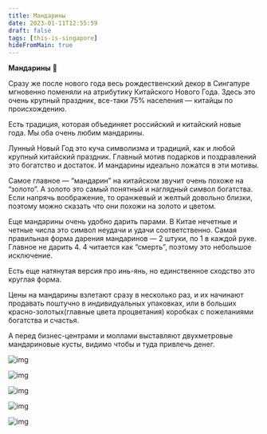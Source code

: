 ```yaml
---
title: Мандарины  
date: 2023-01-11T12:55:59
draft: false
tags: [this-is-singapore]
hideFromMain: true
---
```

**Мандарины** 🍊 

Сразу же после нового года весь рождественский декор в Сингапуре мгновенно поменяли на атрибутику Китайского Нового Года. Здесь это очень крупный праздник, все-таки 75% населения — китайцы по происхождению.

Есть традиция, которая объединяет российский и китайский новые года. Мы оба очень любим мандарины. 

Лунный Новый Год это куча символизма и традиций, как и любой крупный китайский праздник. Главный мотив подарков и поздравлений это богатство и достаток. И мандарины идеально ложатся в эти мотивы.

Самое главное — “мандарин” на китайском звучит очень похоже на “золото”. А золото это самый понятный и наглядный символ богатства. Если напрячь воображение, то оранжевый и желтый довольно близки, поэтому можно сказать что они похожи на золото и цветом.

Еще мандарины очень удобно дарить парами. В Китае нечетные и четные числа это символ неудачи и удачи соответственно. Самая правильная форма дарения мандаринов — 2 штуки, по 1 в каждой руке. Главное не дарить 4. 4 читается как “смерть”, поэтому это небольшое исключение. 

Есть еще натянутая версия про инь-янь, но единственное сходство это круглая форма.

Цены на мандарины взлетают сразу в несколько раз, и их начинают продавать поштучно в индивидуальных упаковках, или в больших красно-золотых(главные цвета процветания) коробках с пожеланиями богатства и счастья.

А перед бизнес-центрами и моллами выставляют двухметровые мандариновые кусты, видимо чтобы и туда  привлечь денег.

![img](/images/this-is-singapore/photos/photo_173@11-01-2023_12-56-07.jpg#center)

![img](/images/this-is-singapore/photos/photo_174@11-01-2023_12-56-07.jpg#center)

![img](/images/this-is-singapore/photos/photo_175@11-01-2023_12-56-07.jpg#center)

![img](/images/this-is-singapore/photos/photo_176@11-01-2023_12-56-07.jpg#center)

![img](/images/this-is-singapore/photos/photo_177@11-01-2023_12-56-08.jpg#center)


